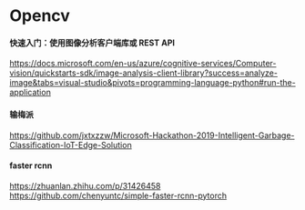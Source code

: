 # Opencv

####  快速入门：使用图像分析客户端库或 REST API 
https://docs.microsoft.com/en-us/azure/cognitive-services/Computer-vision/quickstarts-sdk/image-analysis-client-library?success=analyze-image&tabs=visual-studio&pivots=programming-language-python#run-the-application

#### 输梅派
https://github.com/jxtxzzw/Microsoft-Hackathon-2019-Intelligent-Garbage-Classification-IoT-Edge-Solution


#### faster  rcnn
https://zhuanlan.zhihu.com/p/31426458
https://github.com/chenyuntc/simple-faster-rcnn-pytorch
